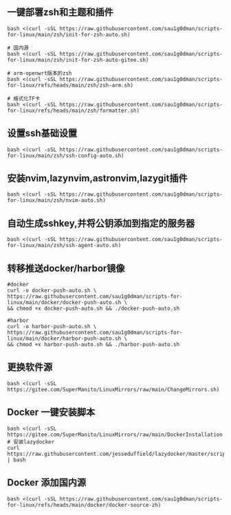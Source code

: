 ## 一键部署zsh和主题和插件

```shell
bash <(curl -sSL https://raw.githubusercontent.com/sau1g0dman/scripts-for-linux/main/zsh/init-for-zsh-auto.sh)
````

````shell
# 国内源
bash <(curl -sSL https://raw.githubusercontent.com/sau1g0dman/scripts-for-linux/main/zsh/init-for-zsh-auto-gitee.sh)
````

```shell
# arm-openwrt版本的zsh
bash <(curl -sSL https://raw.githubusercontent.com/sau1g0dman/scripts-for-linux/refs/heads/main/zsh/zsh-arm.sh)
```

```shell
# 格式化TF卡
bash <(curl -sSL https://raw.githubusercontent.com/sau1g0dman/scripts-for-linux/refs/heads/main/zsh/formatter.sh)
```

## 设置ssh基础设置

```shell
bash <(curl -sSL https://raw.githubusercontent.com/sau1g0dman/scripts-for-linux/main/zsh/ssh-config-auto.sh)

```

## 安装nvim,lazynvim,astronvim,lazygit插件

```shell
bash <(curl -sSL https://raw.githubusercontent.com/sau1g0dman/scripts-for-linux/main/zsh/nvim-auto.sh)
```

## 自动生成sshkey,并将公钥添加到指定的服务器

```shell
bash <(curl -sSL https://raw.githubusercontent.com/sau1g0dman/scripts-for-linux/main/zsh/ssh-agent-auto.sh)
```

## 转移推送docker/harbor镜像

```shell
#docker
curl -o docker-push-auto.sh \
https://raw.githubusercontent.com/sau1g0dman/scripts-for-linux/main/docker/docker-push-auto.sh \
&& chmod +x docker-push-auto.sh && ./docker-push-auto.sh
```

```shell
#harbor
curl -o harbor-push-auto.sh \
https://raw.githubusercontent.com/sau1g0dman/scripts-for-linux/main/docker/harbor-push-auto.sh \
&& chmod +x harbor-push-auto.sh && ./harbor-push-auto.sh
```

## 更换软件源

```shell
bash <(curl -sSL https://gitee.com/SuperManito/LinuxMirrors/raw/main/ChangeMirrors.sh)
```

## Docker 一键安装脚本

```shell
bash <(curl -sSL https://gitee.com/SuperManito/LinuxMirrors/raw/main/DockerInstallation.sh)
# 安装lazydocker
curl https://raw.githubusercontent.com/jesseduffield/lazydocker/master/scripts/install_update_linux.sh | bash
```
## Docker 添加国内源

```shell
bash <(curl -sSL https://raw.githubusercontent.com/sau1g0dman/scripts-for-linux/refs/heads/main/docker/docker-source-zh)
```

